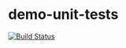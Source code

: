 # demo-unit-tests

[![Build Status](https://travis-ci.org/AfterShip/demo-unit-tests.svg?branch=master)](https://travis-ci.org/AfterShip/demo-unit-tests)
